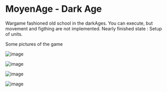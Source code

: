# MoyenAge - Dark Age
Wargame fashioned old school in the darkAges. You can execute, but movement and figthing are 
not implemented. Nearly finished state : Setup of units.


Some pictures of the game

![image](https://github.com/user-attachments/assets/eb0720bd-ea9f-4f2b-bcdb-2b55e2c8e319)


![image](https://github.com/user-attachments/assets/35dd166d-94e3-44fe-8765-ea6d8f3866b9)

![image](https://github.com/user-attachments/assets/042582eb-4936-4f64-8de0-85fa4fdbd475)

![image](https://github.com/user-attachments/assets/87c45e7a-f373-4ba4-8b78-6985e7876929)




